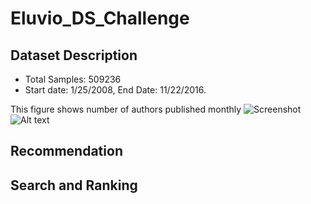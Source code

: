 # Eluvio_DS_Challenge
## Dataset Description
- Total Samples: 509236
- Start date: 1/25/2008, End Date: 11/22/2016.

This figure shows number of authors published monthly
![Screenshot](file/authors_monthly.png)
![Alt text](file/authors_monthly.png?raw=true "Title")

## Recommendation

## Search and Ranking
